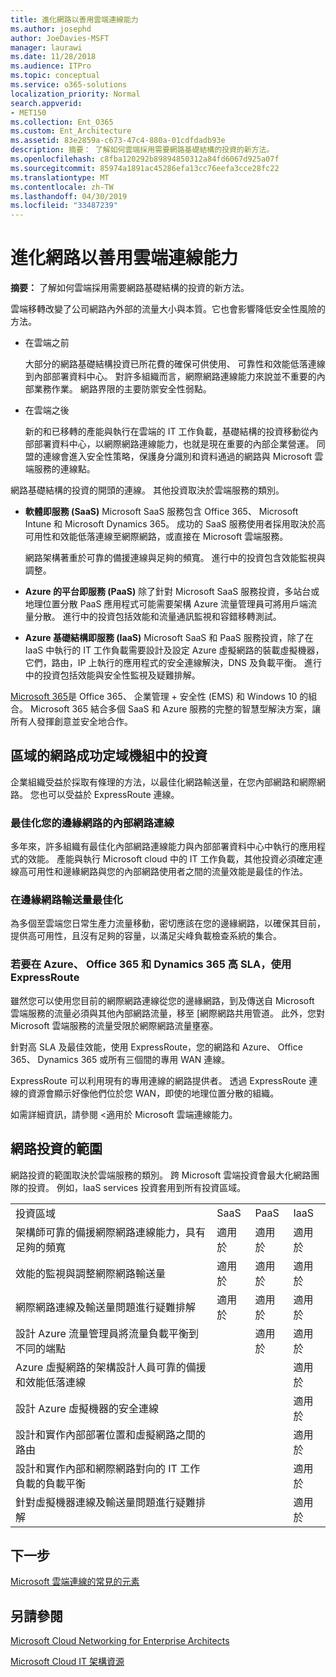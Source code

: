 ```yaml
---
title: 進化網路以善用雲端連線能力
ms.author: josephd
author: JoeDavies-MSFT
manager: laurawi
ms.date: 11/28/2018
ms.audience: ITPro
ms.topic: conceptual
ms.service: o365-solutions
localization_priority: Normal
search.appverid:
- MET150
ms.collection: Ent_O365
ms.custom: Ent_Architecture
ms.assetid: 83e2859a-c673-47c4-880a-01cdfdadb93e
description: 摘要： 了解如何雲端採用需要網路基礎結構的投資的新方法。
ms.openlocfilehash: c8fba120292b89894850312a84fd6067d925a07f
ms.sourcegitcommit: 85974a1891ac45286efa13cc76eefa3cce28fc22
ms.translationtype: MT
ms.contentlocale: zh-TW
ms.lasthandoff: 04/30/2019
ms.locfileid: "33487239"
---
```

# <a name="evolving-your-network-for-cloud-connectivity"></a>進化網路以善用雲端連線能力

 **摘要：** 了解如何雲端採用需要網路基礎結構的投資的新方法。
  
雲端移轉改變了公司網路內外部的流量大小與本質。它也會影響降低安全性風險的方法。
  
- 在雲端之前
    
    大部分的網路基礎結構投資已所花費的確保可供使用、 可靠性和效能低落連線到內部部署資料中心。 對許多組織而言，網際網路連線能力來說並不重要的內部業務作業。 網路界限的主要防禦安全性弱點。
    
- 在雲端之後
    
    新的和已移轉的產能與執行在雲端的 IT 工作負載，基礎結構的投資移動從內部部署資料中心，以網際網路連線能力，也就是現在重要的內部企業營運。 同盟的連線會進入安全性策略，保護身分識別和資料通過的網路與 Microsoft 雲端服務的連線點。
    
網路基礎結構的投資的開頭的連線。 其他投資取決於雲端服務的類別。
  
- **軟體即服務 (SaaS)** Microsoft SaaS 服務包含 Office 365、 Microsoft Intune 和 Microsoft Dynamics 365。 成功的 SaaS 服務使用者採用取決於高可用性和效能低落連線至網際網路，或直接在 Microsoft 雲端服務。
    
    網路架構著重於可靠的備援連線與足夠的頻寬。 進行中的投資包含效能監視與調整。
    
- **Azure 的平台即服務 (PaaS)** 除了針對 Microsoft SaaS 服務投資，多站台或地理位置分散 PaaS 應用程式可能需要架構 Azure 流量管理員可將用戶端流量分散。 進行中的投資包括效能和流量通訊監視和容錯移轉測試。
    
- **Azure 基礎結構即服務 (IaaS)** Microsoft SaaS 和 PaaS 服務投資，除了在 IaaS 中執行的 IT 工作負載需要設計及設定 Azure 虛擬網路的裝載虛擬機器，它們，路由，IP 上執行的應用程式的安全連線解決，DNS 及負載平衡。 進行中的投資包括效能與安全性監視及疑難排解。

[Microsoft 365](https://www.microsoft.com/microsoft-365)是 Office 365、 企業管理 + 安全性 (EMS) 和 Windows 10 的組合。 Microsoft 365 結合多個 SaaS 和 Azure 服務的完整的智慧型解決方案，讓所有人發揮創意並安全地合作。
    
## <a name="areas-of-networking-investment-for-success-in-the-cloud"></a>區域的網路成功定域機組中的投資

企業組織受益於採取有條理的方法，以最佳化網路輸送量，在您內部網路和網際網路。 您也可以受益於 ExpressRoute 連線。
  
### <a name="optimize-intranet-connectivity-to-your-edge-network"></a>最佳化您的邊緣網路的內部網路連線

多年來，許多組織有最佳化內部網路連線能力與內部部署資料中心中執行的應用程式的效能。 產能與執行 Microsoft cloud 中的 IT 工作負載，其他投資必須確定連線高可用性和邊緣網路與您的內部網路使用者之間的流量效能是最佳的作法。
  
### <a name="optimize-throughput-at-your-edge-network"></a>在邊緣網路輸送量最佳化

為多個至雲端您日常生產力流量移動，密切應該在您的邊緣網路，以確保其目前，提供高可用性，且沒有足夠的容量，以滿足尖峰負載檢查系統的集合。
  
### <a name="for-a-high-sla-to-azure-office-365-and-dynamics-365-use-expressroute"></a>若要在 Azure、 Office 365 和 Dynamics 365 高 SLA，使用 ExpressRoute

雖然您可以使用您目前的網際網路連線從您的邊緣網路，到及傳送自 Microsoft 雲端服務的流量必須與其他內部網路流量，移至 [網際網路共用管道。 此外，您對 Microsoft 雲端服務的流量受限於網際網路流量壅塞。
  
針對高 SLA 及最佳效能，使用 ExpressRoute，您的網路和 Azure、 Office 365、 Dynamics 365 或所有三個間的專用 WAN 連線。 
  
ExpressRoute 可以利用現有的專用連線的網路提供者。 透過 ExpressRoute 連線的資源會顯示好像他們位於您 WAN，即使的地理位置分散的組織。
  
如需詳細資訊，請參閱 <<c0>適用於 Microsoft 雲端連線能力。
  
## <a name="scope-of-network-investments"></a>網路投資的範圍

網路投資的範圍取決於雲端服務的類別。 跨 Microsoft 雲端投資會最大化網路團隊的投資。 例如，IaaS services 投資套用到所有投資區域。
  
|||||
|:-----|:-----|:-----|:-----|
|投資區域  <br/> |SaaS  <br/> |PaaS  <br/> |IaaS  <br/> |
|架構師可靠的備援網際網路連線能力，具有足夠的頻寬  <br/> |適用於  <br/> |適用於  <br/> |適用於  <br/> |
|效能的監視與調整網際網路輸送量  <br/> |適用於  <br/> |適用於  <br/> |適用於  <br/> |
|網際網路連線及輸送量問題進行疑難排解  <br/> |適用於  <br/> |適用於  <br/> |適用於  <br/> |
|設計 Azure 流量管理員將流量負載平衡到不同的端點  <br/> ||適用於  <br/> |適用於  <br/> |
|Azure 虛擬網路的架構設計人員可靠的備援和效能低落連線  <br/> |||適用於  <br/> |
|設計 Azure 虛擬機器的安全連線  <br/> |||適用於  <br/> |
|設計和實作內部部署位置和虛擬網路之間的路由  <br/> |||適用於  <br/> |
|設計和實作內部和網際網路對向的 IT 工作負載的負載平衡  <br/> |||適用於  <br/> |
|針對虛擬機器連線及輸送量問題進行疑難排解  <br/> |||適用於  <br/> |
   
## <a name="next-step"></a>下一步

[Microsoft 雲端連線的常見的元素](common-elements-of-microsoft-cloud-connectivity.md)

## <a name="see-also"></a>另請參閱

[Microsoft Cloud Networking for Enterprise Architects](microsoft-cloud-networking-for-enterprise-architects.md)
  
[Microsoft Cloud IT 架構資源](microsoft-cloud-it-architecture-resources.md)



